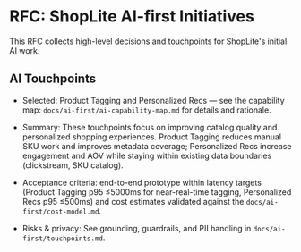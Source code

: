 # RFC: ShopLite AI-first Initiatives

This RFC collects high-level decisions and touchpoints for ShopLite's initial AI work.

## AI Touchpoints

- Selected: Product Tagging and Personalized Recs — see the capability map: `docs/ai-first/ai-capability-map.md` for details and rationale.

- Summary: These touchpoints focus on improving catalog quality and personalized shopping experiences. Product Tagging reduces manual SKU work and improves metadata coverage; Personalized Recs increase engagement and AOV while staying within existing data boundaries (clickstream, SKU catalog).

- Acceptance criteria: end-to-end prototype within latency targets (Product Tagging p95 ≤5000ms for near-real-time tagging, Personalized Recs p95 ≤500ms) and cost estimates validated against the `docs/ai-first/cost-model.md`.

- Risks & privacy: See grounding, guardrails, and PII handling in `docs/ai-first/touchpoints.md`.
